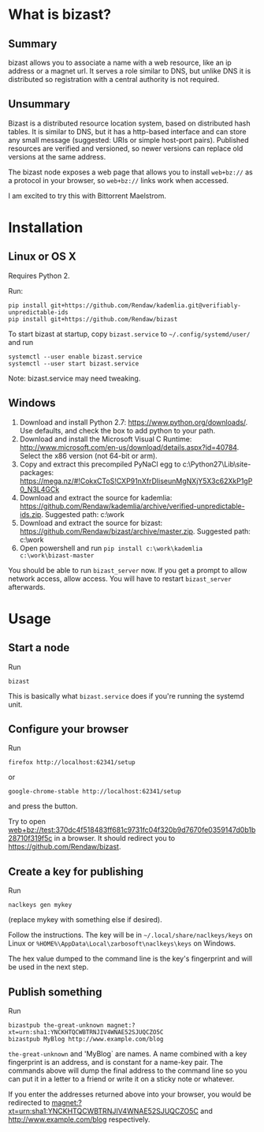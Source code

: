 # What is bizast?

## Summary

bizast allows you to associate a name with a web resource, like an ip address or a magnet url.  It serves a role similar to DNS, but unlike DNS it is distributed so registration with a central authority is not required.

## Unsummary

Bizast is a distributed resource location system, based on distributed hash tables.  It is similar to DNS, but it has a http-based interface and can store any small message (suggested: URIs or simple host-port pairs).  Published resources are verified and versioned, so newer versions can replace old versions at the same address.

The bizast node exposes a web page that allows you to install `web+bz://` as a protocol in your browser, so `web+bz://` links work when accessed.

I am excited to try this with Bittorrent Maelstrom.

# Installation

## Linux or OS X

Requires Python 2.

Run:
```
pip install git+https://github.com/Rendaw/kademlia.git@verifiably-unpredictable-ids
pip install git+https://github.com/Rendaw/bizast
```

To start bizast at startup, copy `bizast.service` to `~/.config/systemd/user/` and run
```
systemctl --user enable bizast.service
systemctl --user start bizast.service
```

Note: bizast.service may need tweaking.

## Windows

1. Download and install Python 2.7: <https://www.python.org/downloads/>.  Use defaults, and check the box to add python to your path.
2. Download and install the Microsoft Visual C Runtime: <http://www.microsoft.com/en-us/download/details.aspx?id=40784>.  Select the x86 version (not 64-bit or arm).
3. Copy and extract this precompiled PyNaCl egg to c:\Python27\Lib\site-packages: <https://mega.nz/#!CokxCToS!CXP91nXfrDIiseunMgNXjY5X3c62XkP1gP0_N3L4GCk>
3. Download and extract the source for kademlia: <https://github.com/Rendaw/kademlia/archive/verified-unpredictable-ids.zip>.  Suggested path: c:\work
4. Download and extract the source for bizast: <https://github.com/Rendaw/bizast/archive/master.zip>.  Suggested path: c:\work
5. Open powershell and run `pip install c:\work\kademlia c:\work\bizast-master`

You should be able to run `bizast_server` now.  If you get a prompt to allow network access, allow access.  You will have to restart `bizast_server` afterwards.

# Usage

## Start a node

Run

```
bizast
```

This is basically what `bizast.service` does if you're running the systemd unit.

## Configure your browser

Run

```
firefox http://localhost:62341/setup
```

or

```
google-chrome-stable http://localhost:62341/setup
```

and press the button.

Try to open [web+bz://test:370dc4f518483ff681c9731fc04f320b9d7670fe0359147d0b1b28710f319f5c](web+bz://test:370dc4f518483ff681c9731fc04f320b9d7670fe0359147d0b1b28710f319f5c) in a browser.  It should redirect you to <https://github.com/Rendaw/bizast>.

## Create a key for publishing

Run

```
naclkeys gen mykey
```

(replace mykey with something else if desired).

Follow the instructions.  The key will be in `~/.local/share/naclkeys/keys` on Linux or `%HOME%\AppData\Local\zarbosoft\naclkeys\keys` on Windows.

The hex value dumped to the command line is the key's fingerprint and will be used in the next step.

## Publish something

Run

```
bizastpub the-great-unknown magnet:?xt=urn:sha1:YNCKHTQCWBTRNJIV4WNAE52SJUQCZO5C
bizastpub MyBlog http://www.example.com/blog
```

`the-great-unknown` and 'MyBlog` are names.  A name combined with a key fingerprint is an address, and is constant for a name-key pair.  The commands above will dump the final address to the command line so you can put it in a letter to a friend or write it on a sticky note or whatever.

If you enter the addresses returned above into your browser, you would be redirected to <magnet:?xt=urn:sha1:YNCKHTQCWBTRNJIV4WNAE52SJUQCZO5C> and <http://www.example.com/blog> respectively.
